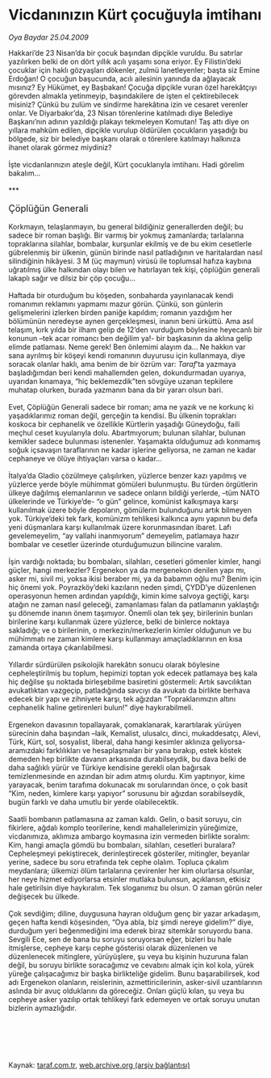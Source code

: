 # Vicdanınızın Kürt çocuğuyla imtihanı

*Oya Baydar 25.04.2009*

<div class="taraf_structure_2col_1zq">
<div class="margen_n">



 <p>Hakkari’de 23 Nisan’da bir çocuk başından dipçikle vuruldu. Bu satırlar yazılırken belki de on dört yıllık acılı yaşamı sona eriyor. Ey Filistin’deki çocuklar için haklı gözyaşları dökenler, zulmü lanetleyenler; başta siz Emine Erdoğan! O çocuğun başucunda, acılı ailesinin yanında da ağlayacak mısınız? Ey Hükümet, ey Başbakan! Çocuğa dipçikle vuran özel harekâtçıyı görevden almakla yetinmeyip, başındakilere de işten el çektirebilecek misiniz? Çünkü bu zulüm ve sindirme harekâtına izin ve cesaret verenler onlar. Ve Diyarbakır’da, 23 Nisan törenlerine katılmadı diye Belediye Başkanı’nın adının yazıldığı plakayı tekmeleyen Komutan! Taş attı diye on yıllara mahkûm edilen, dipçikle vurulup öldürülen çocukların yaşadığı bu bölgede, siz bir belediye başkanı olarak o törenlere katılmayı halkınıza ihanet olarak görmez miydiniz? <br/><br/>İşte vicdanlarınızın ateşle değil, Kürt çocuklarıyla imtihanı. Hadi görelim bakalım... <br/><br/>*** <br/><br/><font size="4">Çöplüğün Generali</font> <br/><br/>Korkmayın, telaşlanmayın, bu general bildiğiniz generallerden değil; bu sadece bir roman başlığı. Bir varmış bir yokmuş zamanlarda; tarlalarına topraklarına silahlar, bombalar, kurşunlar ekilmiş ve de bu ekim cesetlerle gübrelenmiş bir ülkenin, günün birinde nasıl patladığının ve haritalardan nasıl silindiğinin hikâyesi. 3 M (üç maymun) virüsü ile toplumsal hafıza kaybına uğratılmış ülke halkından olayı bilen ve hatırlayan tek kişi, çöplüğün generali lakaplı sağır ve dilsiz bir çöp çocuğu... <br/><br/>Haftada bir oturduğum bu köşeden, sonbaharda yayınlanacak kendi romanımın reklamını yapmamı mazur görün. Çünkü, son günlerin gelişmelerini izlerken birden paniğe kapıldım; romanın yazdığım her bölümünün neredeyse aynen gerçekleşmesi, inanın beni ürküttü. Ama asıl telaşım, kırk yılda bir ilham gelip de 12’den vurduğum böylesine heyecanlı bir konunun –tek acar romancı ben değilim ya!- bir başkasının da aklına gelip elimde patlaması. Neme gerek! Ben önlemimi alayım da... Ne hakkın var sana ayrılmış bir köşeyi kendi romanının duyurusu için kullanmaya, diye soracak olanlar haklı, ama benim de bir özrüm var: <i>Taraf</i>’ta yazmaya başladığımdan beri kendi mahallemden gelen, dokundurmadan uyarıya, uyarıdan kınamaya, “hiç beklemezdik”ten sövgüye uzanan tepkilere muhatap olurken, burada yazmanın bana da bir yararı olsun bari. <br/><br/>Evet, Çöplüğün Generali sadece bir roman; ama ne yazık ve ne korkunç ki yaşadıklarımız roman değil, gerçeğin ta kendisi. Bu ülkenin toprakları koskoca bir cephanelik ve özellikle Kürtlerin yaşadığı Güneydoğu, faili meçhul ceset kuyularıyla dolu. Abartmıyorum; bulunan silahlar, bulunan kemikler sadece bulunması istenenler. Yaşamakta olduğumuz adı konmamış soğuk içsavaşın taraflarının ne kadar işlerine geliyorsa, ne zaman ne kadar cephaneye ve ölüye ihtiyaçları varsa o kadar... <br/><br/>İtalya’da Gladio çözülmeye çalışılırken, yüzlerce benzer kazı yapılmış ve yüzlerce yerde böyle mühimmat gömüleri bulunmuştu. Bu türden örgütlerin ülkeye dağılmış elemanlarının ve sadece onların bildiği yerlerde, –tüm NATO ülkelerinde ve Türkiye’de- “o gün” gelince, komünist kalkışmaya karşı kullanılmak üzere böyle depoların, gömülerin bulunduğunu artık bilmeyen yok. Türkiye’deki tek fark, komünizm tehlikesi kalkınca aynı yapının bu defa yeni düşmanlara karşı kullanılmak üzere korunmasından ibaret. Lafı gevelemeyelim, “ay vallahi inanmıyorum” demeyelim, patlamaya hazır bombalar ve cesetler üzerinde oturduğumuzun bilincine varalım. <br/><br/>İşin vardığı noktada; bu bombaları, silahları, cesetleri gömenler kimler, hangi güçler, hangi merkezler? Ergenekon ya da mergenekon denilen yapı mı, asker mi, sivil mi, yoksa ikisi beraber mi, ya da babamın oğlu mu? Benim için hiç önemi yok. Poyrazköy’deki kazıların neden şimdi, ÇYDD’ye düzenlenen operasyonun hemen ardından yapıldığı, kimin kime salvoya geçtiği, karşı atağın ne zaman nasıl geleceği, zamanlaması falan da patlamanın yaklaştığı şu dönemde inanın önem taşımıyor. Önemli olan tek şey, birilerinin bunları birilerine karşı kullanmak üzere yüzlerce, belki de binlerce noktaya sakladığı; ve o birilerinin, o merkezin/merkezlerin kimler olduğunun ve bu mühimmatı ne zaman kimlere karşı kullanmayı amaçladıklarının en kısa zamanda ortaya çıkarılabilmesi. <br/><br/>Yıllardır sürdürülen psikolojik harekâtın sonucu olarak böylesine cepheleştirilmiş bu toplum, hepimizi toptan yok edecek patlamaya beş kala hiç değilse şu noktada birleşebilme basiretini göstermeli: Artık savcılıktan avukatlıktan vazgeçip, patladığında savcıyı da avukatı da birlikte berhava edecek bir yapı ve zihniyete karşı, tek ağızdan “Topraklarımızın altını cephanelik haline getirenleri bulun!” diye haykırabilmeli. <br/><br/>Ergenekon davasının topallayarak, çomaklanarak, karartılarak yürüyen sürecinin daha başından –laik, Kemalist, ulusalcı, dinci, mukaddesatçı, Alevi, Türk, Kürt, sol, sosyalist, liberal, daha hangi kesimler aklınıza geliyorsa- aramızdaki farklılıkları ve hesaplaşmaları bir yana bırakıp, estek köstek demeden hep birlikte davanın arkasında durabilseydik, bu dava belki de daha sağlıklı yürür ve Türkiye kendisine gerekli olan bağırsak temizlenmesinde en azından bir adım atmış olurdu. Kim yaptırıyor, kime yarayacak, benim tarafıma dokunacak mı sorularından önce, o çok basit “Kim, neden, kimlere karşı yapıyor” sorusunu bir ağızdan sorabilseydik, bugün farklı ve daha umutlu bir yerde olabilecektik. <br/><br/>Saatli bombanın patlamasına az zaman kaldı. Gelin, o basit soruyu, cin fikirlere, ağdalı komplo teorilerine, kendi mahallelerimizin yüreğimize, vicdanımıza, aklımıza ambargo koymasına izin vermeden birlikte soralım: Kim, hangi amaçla gömdü bu bombaları, silahları, cesetleri buralara? Cepheleşmeyi pekiştirecek, derinleştirecek gösteriler, mitingler, beyanlar yerine, sadece bu soru etrafında tek cephe olalım. Topluca çıkalım meydanlara; ülkemizi ölüm tarlalarına çevirenler her kim olurlarsa olsunlar, her neye hizmet ediyorlarsa etsinler mutlaka bulunsun, açıklansın, etkisiz hale getirilsin diye haykıralım. Tek sloganımız bu olsun. O zaman görün neler değişecek bu ülkede. <br/><br/>Çok sevdiğim; diline, duygusuna hayran olduğum genç bir yazar arkadaşım, geçen hafta kendi köşesinden, “Oya abla, biz şimdi nereye gidelim?” diye, durduğum yeri beğenmediğini ima ederek biraz sitemkâr soruyordu bana. Sevgili Ece, sen de bana bu soruyu soruyorsan eğer, bizleri bu hale itmişlerse, cepheye karşı cephe gösterisi olarak düzenlenen ve düzenlenecek mitinglere, yürüyüşlere, şu veya bu kişinin huzuruna falan değil, bu soruyu birlikte soracağımız ve cevabını almak için kol kola, yürek yüreğe çalışacağımız bir başka birlikteliğe gidelim. Bunu başarabilirsek, kod adı Ergenekon olanların, reislerinin, azmettiricilerinin, asker-sivil uzantılarının aslında bir avuç olduklarını da göreceğiz. Onları güçlü kılan, şu veya bu cepheye asker yazılıp ortak tehlikeyi fark edemeyen ve ortak soruyu unutan bizlerin aymazlığıdır. </p>
<br/>
<br/>
<br/>



<br/>


<div id="taraf_not">
</div>

</div>


</div>

Kaynak: [taraf.com.tr](http://www.taraf.com.tr:80/makale/5215.htm), [web.archive.org (arşiv bağlantısı)](http://web.archive.org/web/20090727071137/http://www.taraf.com.tr:80/makale/5215.htm)
